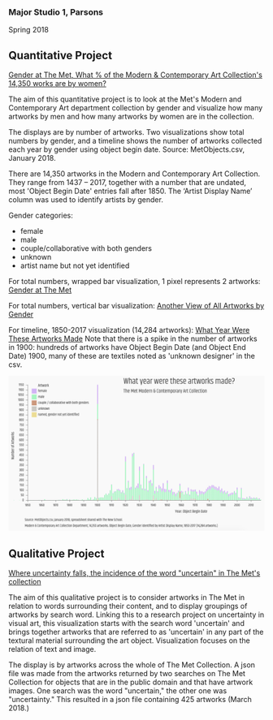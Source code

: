 
### Major Studio 1, Parsons
Spring 2018


## Quantitative Project

   [Gender at The Met, What % of the Modern & Contemporary Art Collection's 14,350 works are by women?](https://churc.github.io/MajorStudio1/MetProjects/gender) 
   
The aim of this quantitative project is to look at the Met's Modern and Contemporary Art department collection by gender and visualize how many artworks by men and how many artworks by women are in the collection. 

The displays are by number of artworks. Two visualizations show total numbers by gender, and a timeline shows the number of artworks collected each year by gender using object begin date.
Source: MetObjects.csv, January 2018.

There are 14,350 artworks in the Modern and Contemporary Art Collection. They range from 1437 – 2017, together with a number that are undated, most 'Object Begin Date' entries fall after 1850.
The ‘Artist Display Name’ column was used to identify artists by gender.

Gender categories:
- female
- male
- couple/collaborative with both genders
- unknown
- artist name but not yet identified



For total numbers, wrapped bar visualization, 1 pixel represents 2 artworks: [Gender at The Met](https://churc.github.io/MajorStudio1/MetProjects/gender)

For total numbers, vertical bar visualization: [Another View of All Artworks by Gender](https://churc.github.io/MajorStudio1/MetProjects/gender#c2)

For timeline, 1850-2017 visualization (14,284 artworks):  [What Year Were These Artworks Made](https://churc.github.io/MajorStudio1/MetProjects/gender/#c3)
Note that there is a spike in the number of artworks in 1900: hundreds of artworks have Object Begin Date (and Object End Date) 1900, many of these are textiles noted as 'unknown designer' in the csv.

![by Year](MetProjects/gender/assets/image_timeline.png)




## Qualitative Project

   [Where uncertainty falls, the incidence of the word "uncertain" in The Met's collection](https://churc.github.io/MajorStudio1/MetProjectsQual/uncertainty)


The aim of this qualitative project is to consider artworks in The Met in relation to words surrounding their content, and to display groupings of artworks by search word. Linking this to a research project on uncertainty in visual art, this visualization starts with the search word 'uncertain' and brings together artworks that are referred to as 'uncertain' in any part of the textural material surrounding the art object. Visualization focuses on the relation of text and image. 

The display is by artworks across the whole of The Met Collection. A json file was made from the artworks returned by two searches on The Met Collection for objects that are in the public domain and that have artwork images. One search was the word "uncertain," the other one was "uncertainty." This resulted in a json file containing 425 artworks (March 2018.)






